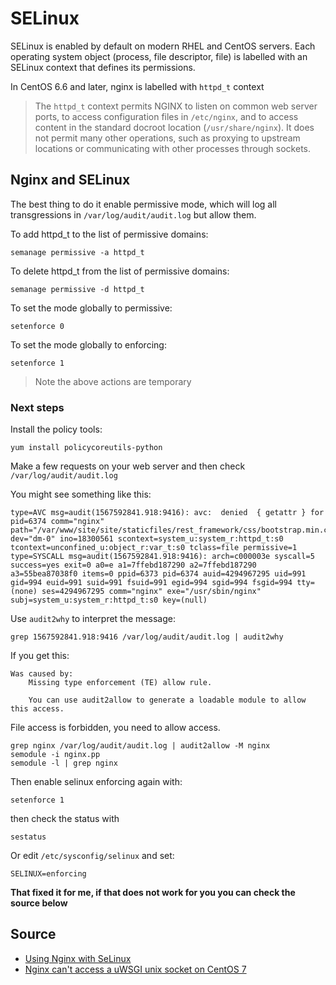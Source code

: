# SELinux

SELinux is enabled by default on modern RHEL and CentOS servers.
Each operating system object (process, file descriptor, file) is labelled with an SELinux context that defines its permissions.

In CentOS 6.6 and later, nginx is labelled with `httpd_t` context

> The `httpd_t` context permits NGINX to listen on common web server ports, to access configuration files in `/etc/nginx`, and to access content in the standard docroot location (`/usr/share/nginx`). It does not permit many other operations, such as proxying to upstream locations or communicating with other processes through sockets.

## Nginx and SELinux

The best thing to do it enable permissive mode, which will log all transgressions in `/var/log/audit/audit.log` but allow them.

To add httpd_t to the list of permissive domains:

    semanage permissive -a httpd_t

To delete httpd_t from the list of permissive domains:

    semanage permissive -d httpd_t

To set the mode globally to permissive:

    setenforce 0

To set the mode globally to enforcing:

    setenforce 1

> Note the above actions are temporary

### Next steps

Install the policy tools:

    yum install policycoreutils-python

Make a few requests on your web server and then check `/var/log/audit/audit.log`

You might see something like this:

    type=AVC msg=audit(1567592841.918:9416): avc:  denied  { getattr } for  pid=6374 comm="nginx" path="/var/www/site/site/staticfiles/rest_framework/css/bootstrap.min.css" dev="dm-0" ino=18300561 scontext=system_u:system_r:httpd_t:s0 tcontext=unconfined_u:object_r:var_t:s0 tclass=file permissive=1
    type=SYSCALL msg=audit(1567592841.918:9416): arch=c000003e syscall=5 success=yes exit=0 a0=e a1=7ffebd187290 a2=7ffebd187290 a3=55bea87038f0 items=0 ppid=6373 pid=6374 auid=4294967295 uid=991 gid=994 euid=991 suid=991 fsuid=991 egid=994 sgid=994 fsgid=994 tty=(none) ses=4294967295 comm="nginx" exe="/usr/sbin/nginx" subj=system_u:system_r:httpd_t:s0 key=(null)

Use `audit2why` to interpret the message:

    grep 1567592841.918:9416 /var/log/audit/audit.log | audit2why

If you get this:

	Was caused by:
		Missing type enforcement (TE) allow rule.

		You can use audit2allow to generate a loadable module to allow this access.

File access is forbidden, you need to allow access.

    grep nginx /var/log/audit/audit.log | audit2allow -M nginx
    semodule -i nginx.pp
    semodule -l | grep nginx

Then enable selinux enforcing again with:

    setenforce 1

then check the status with

    sestatus

Or edit `/etc/sysconfig/selinux` and set:

    SELINUX=enforcing

**That fixed it for me, if that does not work for you you can check the source below**

## Source

* [Using Nginx with SeLinux](https://www.nginx.com/blog/using-nginx-plus-with-selinux/)
* [Nginx can't access a uWSGI unix socket on CentOS 7](https://stackoverflow.com/questions/26334526/nginx-cant-access-a-uwsgi-unix-socket-on-centos-7)